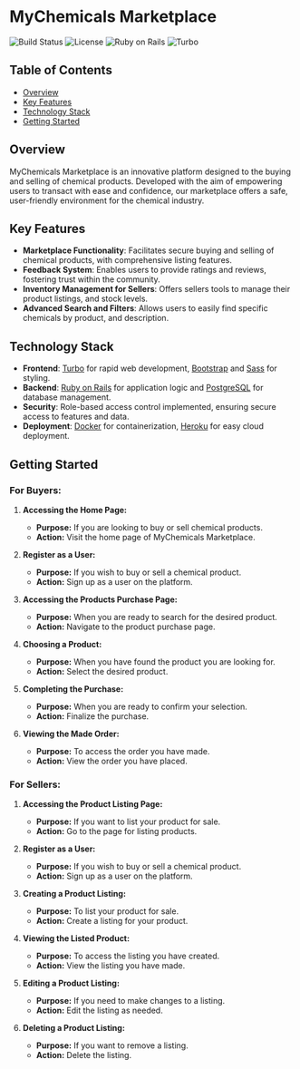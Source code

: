 # MyChemicals Marketplace

![Build Status](https://img.shields.io/badge/build-passing-brightgreen)
![License](https://img.shields.io/badge/license-MIT-blue)
![Ruby on Rails](https://img.shields.io/badge/Ruby%20on%20Rails-latest-critical)
![Turbo](https://img.shields.io/badge/Turbo-enabled-blue)

## Table of Contents
- [Overview](#overview)
- [Key Features](#key-features)
- [Technology Stack](#technology-stack)
- [Getting Started](#getting-started)

## Overview

MyChemicals Marketplace is an innovative platform designed to the buying and selling of chemical products. Developed with the aim of empowering users to transact with ease and confidence, our marketplace offers a safe, user-friendly environment for the chemical industry.

## Key Features

- **Marketplace Functionality**: Facilitates secure buying and selling of chemical products, with comprehensive listing features.
- **Feedback System**: Enables users to provide ratings and reviews, fostering trust within the community.
- **Inventory Management for Sellers**: Offers sellers tools to manage their product listings, and stock levels.
- **Advanced Search and Filters**: Allows users to easily find specific chemicals by product, and description.

## Technology Stack

- **Frontend**: [Turbo](https://turbo.hotwire.dev/) for rapid web development, [Bootstrap](https://getbootstrap.com/) and [Sass](https://sass-lang.com/) for styling.
- **Backend**: [Ruby on Rails](https://rubyonrails.org/) for application logic and [PostgreSQL](https://www.postgresql.org/) for database management.
- **Security**: Role-based access control implemented, ensuring secure access to features and data.
- **Deployment**: [Docker](https://www.docker.com/) for containerization, [Heroku](https://www.heroku.com/) for easy cloud deployment.

## Getting Started

### For Buyers:

1. **Accessing the Home Page:**
   - **Purpose:** If you are looking to buy or sell chemical products.
   - **Action:** Visit the home page of MyChemicals Marketplace.

2. **Register as a User:**
   - **Purpose:** If you wish to buy or sell a chemical product.
   - **Action:** Sign up as a user on the platform.

3. **Accessing the Products Purchase Page:**
   - **Purpose:** When you are ready to search for the desired product.
   - **Action:** Navigate to the product purchase page.

4. **Choosing a Product:**
   - **Purpose:** When you have found the product you are looking for.
   - **Action:** Select the desired product.

5. **Completing the Purchase:**
   - **Purpose:** When you are ready to confirm your selection.
   - **Action:** Finalize the purchase.

6. **Viewing the Made Order:**
   - **Purpose:** To access the order you have made.
   - **Action:** View the order you have placed.

### For Sellers:

1. **Accessing the Product Listing Page:**
   - **Purpose:** If you want to list your product for sale.
   - **Action:** Go to the page for listing products.

2. **Register as a User:**
   - **Purpose:** If you wish to buy or sell a chemical product.
   - **Action:** Sign up as a user on the platform.
     
3. **Creating a Product Listing:**
   - **Purpose:** To list your product for sale.
   - **Action:** Create a listing for your product.

3. **Viewing the Listed Product:**
   - **Purpose:** To access the listing you have created.
   - **Action:** View the listing you have made.

4. **Editing a Product Listing:**
   - **Purpose:** If you need to make changes to a listing.
   - **Action:** Edit the listing as needed.

5. **Deleting a Product Listing:**
   - **Purpose:** If you want to remove a listing.
   - **Action:** Delete the listing.
